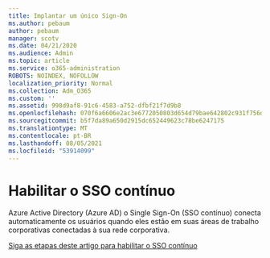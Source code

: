 ```yaml
---
title: Implantar um único Sign-On
ms.author: pebaum
author: pebaum
manager: scotv
ms.date: 04/21/2020
ms.audience: Admin
ms.topic: article
ms.service: o365-administration
ROBOTS: NOINDEX, NOFOLLOW
localization_priority: Normal
ms.collection: Adm_O365
ms.custom: ''
ms.assetid: 998d9af8-91c6-4583-a752-dfbf21f7d9b8
ms.openlocfilehash: 070f6a6606e2ac3e6772050803d654d79bae642802c931f756d1c1ac3421f34d
ms.sourcegitcommit: b5f7da89a650d2915dc652449623c78be6247175
ms.translationtype: MT
ms.contentlocale: pt-BR
ms.lasthandoff: 08/05/2021
ms.locfileid: "53914099"
---
```

# <a name="enable-seamless-sso"></a>Habilitar o SSO contínuo

Azure Active Directory (Azure AD) o Single Sign-On (SSO contínuo) conecta automaticamente os usuários quando eles estão em suas áreas de trabalho corporativas conectadas à sua rede corporativa.
  
[Siga as etapas deste artigo para habilitar o SSO contínuo](https://docs.microsoft.com/azure/active-directory/connect/active-directory-aadconnect-sso-quick-start)
  


